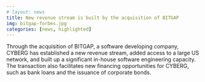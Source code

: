 ```yaml
---
# layout: news
title: New revenue stream is built by the acquisition of BITGAP
img: bitgap-forbes.jpg
categories: [news, highlighted]
---
```


Through the acquisition of BITGAP, a software developing company, CYBERG has established a new revenue stream, added access to a large US network, and built up a significant in-house software engineering capacity. The transaction also facilitates new financing opportunities for CYBERG, such as bank loans and the issuance of corporate bonds.
